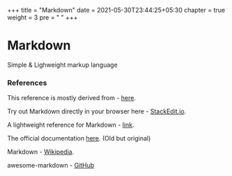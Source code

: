 +++
title = "Markdown"
date = 2021-05-30T23:44:25+05:30
chapter = true
weight = 3
pre = "<i class='devicon-markdown-original'></i> "
+++

# Markdown
Simple & Lighweight markup language 

### References
This reference is mostly derived from - [here](https://github.com/adam-p/markdown-here/wiki/Markdown-Cheatsheet).

Try out Markdown directly in your browser here - [StackEdit.io](https://stackedit.io/).

A lightweight reference for Markdown - [link](https://www.markdownguide.org/).

The official documentation [here](https://daringfireball.net/projects/markdown/syntax). (Old but original)

Markdown - [Wikipedia](https://en.wikipedia.org/wiki/Markdown).

awesome-markdown - [GitHub](https://github.com/mundimark/awesome-markdown)